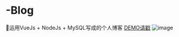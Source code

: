 # -Blog
📂运用VueJs + NodeJs + MySQL写成的个人博客
<a href=" https://github.com/Chic-J/-Blog/blob/master/demo.gif">DEMO请戳</a>
![image]( https://github.com/Chic-J/-Blog/blob/master/demo.gif)
